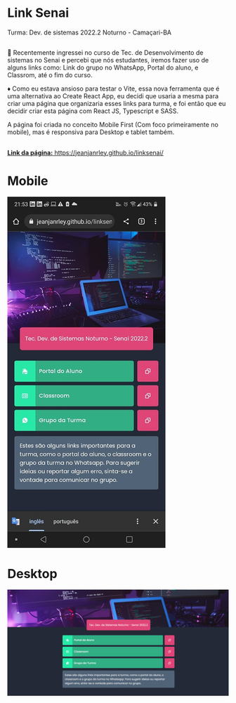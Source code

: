 <h1>Link Senai</h1>
<p>Turma: Dev. de sistemas 2022.2 Noturno - Camaçari-BA</p>

##

<p>
🔴 Recentemente ingressei no curso de Tec. de Desenvolvimento de sistemas no Senai e percebi que nós estudantes, iremos fazer uso de alguns links como: Link do grupo no WhatsApp, Portal do aluno, e Classrom, até o fim do curso.
</p>

<p>
♦️ Como eu estava ansioso para testar o Vite, essa nova ferramenta que é uma alternativa ao Create React App, eu decidi que usaria a mesma para criar uma página que organizaria esses links para turma, e foi então que eu decidir criar esta página com React JS, Typescript e SASS.
</p>

<p>
A página foi criada no conceito Mobile First (Com foco primeiramente no mobile), mas é responsiva para Desktop e tablet também.
</p>

##

<div>
<a href="https://jeanjanrley.github.io/linksenai/" target="blank"><strong>Link da página:</strong>	https://jeanjanrley.github.io/linksenai/</a>
</div>

##

<div>
	<h1>Mobile</h1>
	<img src="./public/mobile-sreenshot.jpeg">
	<h1>Desktop</h1>
	<img src="./public/desktop-sreenshot.png">
<div>